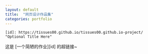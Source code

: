 ```yaml
---
layout: default
title:  "网页设计作品集"
categories: portfolio
---
```

    

	
	
	
	
	
	
	
	
	[id]: https://tissues00.github.io/tissues00.github.io-project/  "Optional Title Here"
这是 [一个简陋的作业][id] 的超链接~